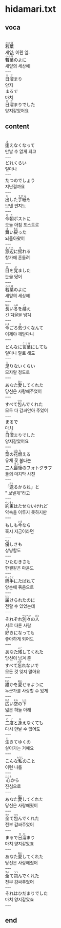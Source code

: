 <h1>hidamari.txt</h1>
<h2>voca</h2><br>
<Ruby>若葉<rt>わかば</rt></Ruby><br>
새잎; 어린 잎.<br>
<Ruby>若葉<rt>わかば</rt></Ruby>のよに<br>
새잎의 세상에<br>
---<br>
<Ruby>日溜<rt>ひだ</rt></Ruby>まり<br>
양지<br>
まるで<br>
마치<br>
<Ruby>日溜<rt>ひだ</rt></Ruby>まりでした<br>
양지같았어요<br>
<h2>content</h2><br>
<Ruby>逢<rt>あ</rt></Ruby>えなくなって<br>
만날 수 없게 되고<br>
---<br>
どれくらい<br>
얼마나<br>
---<br>
たつのでしょう<br>
지난걸까요<br>
---<br>
<Ruby>出<rt>だ</rt></Ruby>した<Ruby>手紙<rt>てがみ</rt></Ruby>も<br>
보낸 편지도<br>
---<br>
<Ruby>今朝<rt>けさ</rt></Ruby>ポストに<br>
오늘 아침 포스트로<br>
<Ruby>舞<rt>ま</rt></Ruby>い<Ruby>戻<rt>もど</rt></Ruby>った<br>
되돌아왔어<br>
---<br>
<Ruby>窓辺<rt>まどべ</rt></Ruby>に<Ruby>揺<rt>ゆ</rt></Ruby>れる<br>
창가에 흔들려<br>
---<br>
<Ruby>目<rt>め</rt></Ruby>を<Ruby>覚<rt>さ</rt></Ruby>ました<br>
눈을 떴어<br>
---<br>
<Ruby>若葉<rt>わかば</rt></Ruby>のよに<br>
새잎의 세상에<br>
---<br>
<Ruby>長<rt>なが</rt></Ruby>い<Ruby>冬<rt>ふゆ</rt></Ruby>を<Ruby>越<rt>こ</rt></Ruby>え<br>
긴 겨울을 넘겨<br>
---<br>
<Ruby>今<rt>いま</rt></Ruby>ごろ<Ruby>気<rt>き</rt></Ruby>づくなんて<br>
이제야 깨닫다니<br>
---<br>
どんなに<Ruby>言葉<rt>ことば</rt></Ruby>にしても<br>
얼마나 말로 해도<br>
---<br>
<Ruby>足<rt>た</rt></Ruby>りないくらい<br>
모자랄 정도로<br>
---<br>
あなた<Ruby>愛<rt>あい</rt></Ruby>してくれた<br>
당신은 사랑해주었어<br>
---<br>
すべて<Ruby>包<rt>つつ</rt></Ruby>んでくれた<br>
모두 다 감싸안아 주었어<br>
---<br>
まるで<br>
마치<br>
<Ruby>日溜<rt>ひだ</rt></Ruby>まりでした<br>
양지같았어요<br>
---<br>
<Ruby>菜<rt>な</rt></Ruby>の<Ruby>花<rt>はな</rt></Ruby><Ruby>燃<rt>も</rt></Ruby>える<br>
유채 꽃 불타는<br>
二人<Ruby>最後<rt>さいご</rt></Ruby>のフォトグラフ<br>
둘의 마지막 사진<br>
---<br>
「<Ruby>送<rt>おく</rt></Ruby>るからね」と<br>
" 보낼게"라고<br>
---<br>
<Ruby>約束<rt>やくそく</rt></Ruby>はたせないけれど<br>
약속을 이루지 못하지만<br>
---<br>
もしも<Ruby>今<rt>いま</rt></Ruby>なら<br>
혹시 지금이라면<br>
---<br>
<Ruby>優<rt>やさ</rt></Ruby>しさも<br>
상냥함도<br>
---<br>
ひたむきさも<br>
한결같은 마음도<br>
---<br>
<Ruby>両手<rt>りょうて</rt></Ruby>にたばねて<br>
양손에 묶음으로<br>
---<br>
<Ruby>届<rt>とど</rt></Ruby>けられたのに<br>
전할 수 있었는데<br>
---<br>
それぞれ<Ruby>別々<rt>べつべつ</rt></Ruby>の<Ruby>人<rt>ひと</rt></Ruby><br>
서로 다른 사람<br>
<Ruby>好<rt>す</rt></Ruby>きになっても<br>
좋아하게 되어도<br>
---<br>
あなた<Ruby>残<rt>のこ</rt></Ruby>してくれた<br>
당신이 남겨 준<br>
すべて<Ruby>忘<rt>わす</rt></Ruby>れないで<br>
모든 것 잊지 말아요<br>
---<br>
<Ruby>誰<rt>だれ</rt></Ruby>かを<Ruby>愛<rt>あい</rt></Ruby>せるように<br>
누군가를 사랑할 수 있게<br>
---<br>
<Ruby>広<rt>ひろ</rt></Ruby>い<Ruby>空<rt>そら</rt></Ruby>の<Ruby>下<rt>した</rt></Ruby><br>
넓은 하늘 아래<br>
---<br>
<Ruby>二度<rt>にど</rt></Ruby>と<Ruby>逢<rt>あ</rt></Ruby>えなくても<br>
다시 만날 수 없어도<br>
---<br>
<Ruby>生<rt>い</rt></Ruby>きてゆくの<br>
살아가는 거예요<br>
---<br>
こんな<Ruby>私<rt>わたし</rt></Ruby>のこと<br>
이런 나를<br>
---<br>
<Ruby>心<rt>こころ</rt></Ruby>から<br>
진심으로<br>
---<br>
あなた<Ruby>愛<rt>あい</rt></Ruby>してくれた<br>
당신은 사랑해줬어<br>
---<br>
<Ruby>全<rt>すべ</rt></Ruby>て<Ruby>包<rt>つつ</rt></Ruby>んでくれた<br>
전부 감싸주었어<br>
---<br>
まるで<Ruby>日溜<rt>ひだ</rt></Ruby>まり<br>
마치 양지같았죠<br>
---<br>
あなた<Ruby>愛<rt>あい</rt></Ruby>してくれた<br>
당신은 사랑해줬어<br>
---<br>
<Ruby>全<rt>すべ</rt></Ruby>て<Ruby>包<rt>つつ</rt></Ruby>んでくれた<br>
전부 감싸주었어<br>
---<br>
それはひだまりでした<br>
마치 양지같았죠<br>
---<br>
<h2>end</h2>
